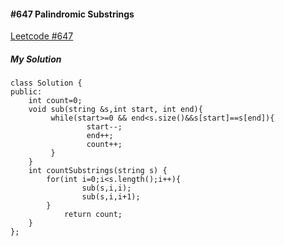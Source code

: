 #### #647 Palindromic Substrings
[Leetcode #647](https://leetcode.com/problems/palindromic-substrings/)  

##### My Solution
```
class Solution {
public:
    int count=0;
    void sub(string &s,int start, int end){
         while(start>=0 && end<s.size()&&s[start]==s[end]){
                 start--;
                 end++;
                 count++;
         }
    }
    int countSubstrings(string s) {
        for(int i=0;i<s.length();i++){
                sub(s,i,i);
                sub(s,i,i+1);
        }
            return count;
    }
};
```
